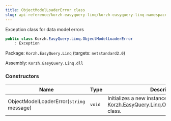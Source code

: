 ```yaml
---
title: ObjectModelLoaderError class
slug: api-reference/korzh-easyquery-linq/korzh-easyquery-linq-namespace/objectmodelloadererror-class
---
```



Exception class for data model errors
```csharp
public class Korzh.EasyQuery.Linq.ObjectModelLoaderError
    : Exception

```
Package: `Korzh.EasyQuery.Linq` (targets: `netstandard2.0`)

Assembly: `Korzh.EasyQuery.Linq.dll`

### Constructors

| Name | Type | Description | 
| --- | --- | --- | 
| ObjectModelLoaderError(`string` message) | `void` | Initializes a new instance of the [Korzh.EasyQuery.Linq.ObjectModelLoaderError](/api-reference/korzh-easyquery-linq/korzh-easyquery-linq-namespace/objectmodelloadererror-class) class. |